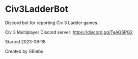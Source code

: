 # Civ3LadderBot

Discord bot for reporting Civ 3 Ladder games.

Civ 3 Multiplayer Discord server: https://discord.gg/TeAGSPG2

Started 2023-08-18

Created by GBiebs
